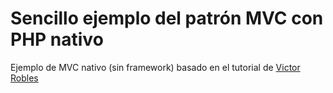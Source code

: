 # Sencillo ejemplo del patrón MVC con PHP nativo
Ejemplo de MVC nativo (sin framework) basado en el tutorial de [Victor Robles](https://victorroblesweb.es/2013/11/18/tutorial-mvc-en-php-nativo/)

